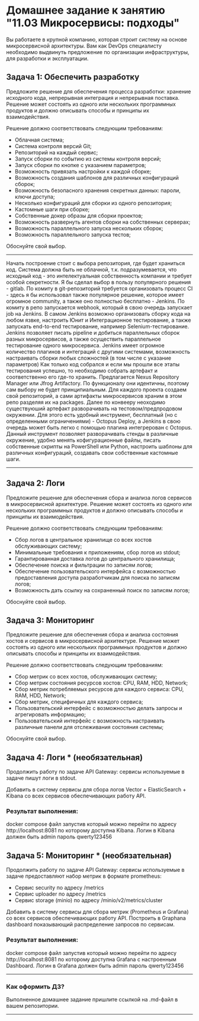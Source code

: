 # Домашнее задание к занятию "11.03 Микросервисы: подходы"

Вы работаете в крупной компанию, которая строит систему на основе микросервисной архитектуры.
Вам как DevOps специалисту необходимо выдвинуть предложение по организации инфраструктуры, для разработки и эксплуатации.


## Задача 1: Обеспечить разработку

Предложите решение для обеспечения процесса разработки: хранение исходного кода, непрерывная интеграция и непрерывная поставка. 
Решение может состоять из одного или нескольких программных продуктов и должно описывать способы и принципы их взаимодействия.

Решение должно соответствовать следующим требованиям:
- Облачная система;
- Система контроля версий Git;
- Репозиторий на каждый сервис;
- Запуск сборки по событию из системы контроля версий;
- Запуск сборки по кнопке с указанием параметров;
- Возможность привязать настройки к каждой сборке;
- Возможность создания шаблонов для различных конфигураций сборок;
- Возможность безопасного хранения секретных данных: пароли, ключи доступа;
- Несколько конфигураций для сборки из одного репозитория;
- Кастомные шаги при сборке;
- Собственные докер образы для сборки проектов;
- Возможность развернуть агентов сборки на собственных серверах;
- Возможность параллельного запуска нескольких сборок;
- Возможность параллельного запуска тестов;

Обоснуйте свой выбор.

***

Начать построение стоит с выбора репозитория, где будет храниться код. Система должна быть не облачной, т.к. подразумевается, что исходный код - это интелектуальная собственность компании и требует особой секретности. Я бы сделал выбор в пользу популярного решения - gitlab.
По комиту в git-репозиторий требуется организовать процесс CI - здесь я бы использовал также популярное решение, которое имеет огромное community, а также оно полностью бесплатно - Jenkins. По комиту в репо запускается webhook, который в свою очередь запускает job на Jenkins. В самом Jenkins возможно организовать сборку кода на любом язвке, настроить Юнит и Интеграционное тестирование, а также запускать end-to-end тестирование, например Selenium-тестирование. Jenkins позволяет писать pipeline и добиться параллельных сборок разных микросервисов, а также осуществить параллельное тестирование одного микросервиса. Jenkins имеет огромное количество плагинов и интеграций с другими системами, возможность настраивать сборки любых сложностей (в том числе с указание параметров)
Как только код собрался и если мы прошли все этапы тестирования успешно, то необходимо собрать артефакт и соответственно его где-то хранить. Предлагается Nexus Repository Manager или Jfrog Artifactory. По функционалу они идентичны, поэтому сам выбору не будет принципиальным. Для каждого проекта создаем свой репозиторий, а сами артифакты микросервисов храним в этом репо разделяя их на packages.
Далее по конвееру неоходимо существуюший артефакт разворачивать на тестовом/предпродовом окружении. Для этого есть удобный инструмент, бесплатный (но с определенными ограничениями) - Octopus Deploy, а Jenkins в свою очередь может быть легко с помощью плагина интегрерован с Octopus. Данный инструмент позволяет разворачивать стенды в различные окружение, удобно менять кофигурационные файлы, писать собственные скрипты на PowerShell или Python, настроить шаблоны для различных конфигураций, создавать свои собственные кастомные шаги.

***

## Задача 2: Логи

Предложите решение для обеспечения сбора и анализа логов сервисов в микросервисной архитектуре.
Решение может состоять из одного или нескольких программных продуктов и должно описывать способы и принципы их взаимодействия.

Решение должно соответствовать следующим требованиям:
- Сбор логов в центральное хранилище со всех хостов обслуживающих систему;
- Минимальные требования к приложениям, сбор логов из stdout;
- Гарантированная доставка логов до центрального хранилища;
- Обеспечение поиска и фильтрации по записям логов;
- Обеспечение пользовательского интерфейса с возможностью предоставления доступа разработчикам для поиска по записям логов;
- Возможность дать ссылку на сохраненный поиск по записям логов;

Обоснуйте свой выбор.

## Задача 3: Мониторинг

Предложите решение для обеспечения сбора и анализа состояния хостов и сервисов в микросервисной архитектуре.
Решение может состоять из одного или нескольких программных продуктов и должно описывать способы и принципы их взаимодействия.

Решение должно соответствовать следующим требованиям:
- Сбор метрик со всех хостов, обслуживающих систему;
- Сбор метрик состояния ресурсов хостов: CPU, RAM, HDD, Network;
- Сбор метрик потребляемых ресурсов для каждого сервиса: CPU, RAM, HDD, Network;
- Сбор метрик, специфичных для каждого сервиса;
- Пользовательский интерфейс с возможностью делать запросы и агрегировать информацию;
- Пользовательский интерфейс с возможность настраивать различные панели для отслеживания состояния системы;

Обоснуйте свой выбор.

## Задача 4: Логи * (необязательная)

Продолжить работу по задаче API Gateway: сервисы используемые в задаче пишут логи в stdout. 

Добавить в систему сервисы для сбора логов Vector + ElasticSearch + Kibana со всех сервисов обеспечивающих работу API.

### Результат выполнения: 

docker compose файл запустив который можно перейти по адресу http://localhost:8081 по которому доступна Kibana.
Логин в Kibana должен быть admin пароль qwerty123456


## Задача 5: Мониторинг * (необязательная)

Продолжить работу по задаче API Gateway: сервисы используемые в задаче предоставляют набор метрик в формате prometheus:

- Сервис security по адресу /metrics
- Сервис uploader по адресу /metrics
- Сервис storage (minio) по адресу /minio/v2/metrics/cluster

Добавить в систему сервисы для сбора метрик (Prometheus и Grafana) со всех сервисов обеспечивающих работу API.
Построить в Graphana dashboard показывающий распределение запросов по сервисам.

### Результат выполнения: 

docker compose файл запустив который можно перейти по адресу http://localhost:8081 по которому доступна Grafana с настроенным Dashboard.
Логин в Grafana должен быть admin пароль qwerty123456

---

### Как оформить ДЗ?

Выполненное домашнее задание пришлите ссылкой на .md-файл в вашем репозитории.

---
